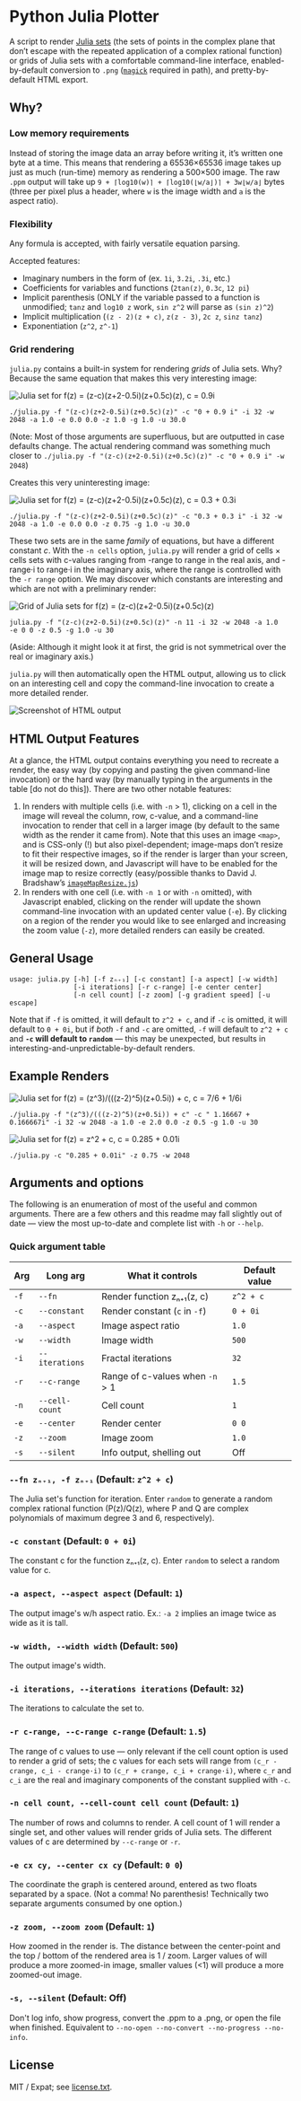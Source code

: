 # Python Julia Plotter

A script to render [Julia sets](https://en.m.wikipedia.org/wiki/Julia_set) (the
sets of points in the complex plane that don’t escape with the repeated
application of a complex rational function) or grids of Julia sets with a
comfortable command-line interface, enabled-by-default conversion to `.png`
([`magick`][1] required in path), and pretty-by-default HTML export.

## Why?

### Low memory requirements

Instead of storing the image data  an array before writing it, it’s written one
byte at a time. This means that rendering a 65536×65536 image takes up just as
much (run-time) memory as rendering a 500×500 image. The raw `.ppm` output will
take up `9 + ⌈log10(w)⌉ + ⌈log10(⌊w/a⌋)⌉ + 3w⌊w/a⌋` bytes (three per pixel plus
a header, where `w` is the image width and `a` is the aspect ratio).


### Flexibility

Any formula is accepted, with fairly versatile equation parsing.

Accepted features:

* Imaginary numbers in the form of (ex. `1i`, `3.2i`, `.3i`, etc.)
* Coefficients for variables and functions (`2tan(z)`, `0.3c`, `12 pi`)
* Implicit parenthesis (ONLY if the variable passed to a function is unmodified;
  `tanz` and `log10 z` work, `sin z^2` will parse as `(sin z)^2`)
* Implicit multiplication (`(z - 2)(z + c)`, `z(z - 3)`, `2c z`, `sinz tanz`)
* Exponentiation (`z^2`, `z^-1`)

### Grid rendering

`julia.py` contains a built-in system for rendering *grids* of Julia sets. Why?
Because the same equation that makes this very interesting image:

![Julia set for f(z) = (z-c)(z+2-0.5i)(z+0.5c)(z), c =
0.9i](https://i.imgur.com/4QQRShw.png)

    ./julia.py -f "(z-c)(z+2-0.5i)(z+0.5c)(z)" -c "0 + 0.9 i" -i 32 -w 2048 -a 1.0 -e 0.0 0.0 -z 1.0 -g 1.0 -u 30.0

(Note: Most of those arguments are superfluous, but are outputted in case
defaults change. The actual rendering command was something much closer to
`./julia.py -f "(z-c)(z+2-0.5i)(z+0.5c)(z)" -c "0 + 0.9 i" -w 2048`)

Creates this very uninteresting image:

![Julia set for f(z) = (z-c)(z+2-0.5i)(z+0.5c)(z), c = 0.3 +
0.3i](https://i.imgur.com/76RVZby.png)

    ./julia.py -f "(z-c)(z+2-0.5i)(z+0.5c)(z)" -c "0.3 + 0.3 i" -i 32 -w 2048 -a 1.0 -e 0.0 0.0 -z 0.75 -g 1.0 -u 30.0

These two sets are in the same *family* of equations, but have a different
constant *c*. With the `-n cells` option, `julia.py` will render a grid of
cells × cells sets with c-values ranging from -range to range in the real axis,
and -range·i to range·i in the imaginary axis, where the range is controlled
with the `-r range` option. We may discover which constants are interesting and
which are not with a preliminary render:

![Grid of Julia sets for f(z) = (z-c)(z+2-0.5i)(z+0.5c)(z)](https://i.imgur.com/fs6Fuv6.png)

    julia.py -f "(z-c)(z+2-0.5i)(z+0.5c)(z)" -n 11 -i 32 -w 2048 -a 1.0
    -e 0 0 -z 0.5 -g 1.0 -u 30

(Aside: Although it might look it at first, the grid is not symmetrical over the
real or imaginary axis.)

`julia.py` will then automatically open the HTML output, allowing us to click on
an interesting cell and copy the command-line invocation to create a more
detailed render.

![Screenshot of HTML output](https://i.imgur.com/DmS6fex.png)

## HTML Output Features

At a glance, the HTML output contains everything you need to recreate a render,
the easy way (by copying and pasting the given command-line invocation) or the
hard way (by manually typing in the arguments in the table [do not do this]).
There are two other notable features:

1. In renders with multiple cells (i.e. with `-n` > 1), clicking on a cell in
   the image will reveal the column, row, c-value, and a command-line invocation
   to render that cell in a larger image (by default to the same width as the
   render it came from). Note that this uses an image `<map>`, and is CSS-only
   (!) but also pixel-dependent; image-maps don’t resize to fit their respective
   images, so if the render is larger than your screen, it will be resized down,
   and Javascript will have to be enabled for the image map to resize correctly
   (easy/possible thanks to David J. Bradshaw’s
   [`imageMapResize.js`](https://github.com/davidjbradshaw/image-map-resizer/))
2. In renders with one cell (i.e. with `-n 1` or with `-n` omitted), with
   Javascript enabled, clicking on the render will update the shown command-line
   invocation with an updated center value (`-e`). By clicking on a region of
   the render you would like to see enlarged and increasing the zoom value
   (`-z`), more detailed renders can easily be created.

## General Usage

```
usage: julia.py [-h] [-f zₙ₊₁] [-c constant] [-a aspect] [-w width]
                [-i iterations] [-r c-range] [-e center center]
                [-n cell count] [-z zoom] [-g gradient speed] [-u escape]
```

Note that if `-f` is omitted, it will default to `z^2 + c`, and if `-c` is
omitted, it will default to `0 + 0i`, but if *both* `-f` and `-c` are omitted,
`-f` will default to `z^2 + c` and **`-c` will default to `random`** — this may
be unexpected, but results in interesting-and-unpredictable-by-default renders.

## Example Renders

![Julia set for f(z) = (z^3)/(((z-2)^5)(z+0.5i)) + c, c = 7/6 +
1/6i](https://i.imgur.com/dEbYTN8.png)

    ./julia.py -f "(z^3)/(((z-2)^5)(z+0.5i)) + c" -c " 1.16667 + 0.166667i" -i 32 -w 2048 -a 1.0 -e 2.0 0.0 -z 0.5 -g 1.0 -u 30

![Julia set for f(z) = z^2 + c, c = 0.285 + 0.01i](https://i.imgur.com/So2smbd.png)

    ./julia.py -c "0.285 + 0.01i" -z 0.75 -w 2048

## Arguments and options

The following is an enumeration of most of the useful and common arguments.
There are a few others and this readme may fall slightly out of date — view the
most up-to-date and complete list with `-h` or `--help`.

### Quick argument table

Arg   | Long arg       | What it controls                | Default value
----- | ----------     | ------------------              | --------------
`-f`  | `--fn`         | Render function zₙ₊₁(z, c)      | `z^2 + c`
`-c`  | `--constant`   | Render constant (`c` in `-f`)   | `0 + 0i`
`-a`  | `--aspect`     | Image aspect ratio              | `1.0`
`-w`  | `--width`      | Image width                     | `500`
`-i`  | `--iterations` | Fractal iterations              | `32`
`-r`  | `--c-range`    | Range of c-values when `-n` > 1 | `1.5`
`-n`  | `--cell-count` | Cell count                      | `1`
`-e`  | `--center`     | Render center                   | `0 0`
`-z`  | `--zoom`       | Image zoom                      | `1.0`
`-s`  | `--silent`     | Info output, shelling out       | Off

### `--fn zₙ₊₁, -f zₙ₊₁` (Default: `z^2 + c`)

The Julia set's function for iteration. Enter `random` to generate a random
complex rational function (P(z)/Q(z), where P and Q are complex polynomials of
maximum degree 3 and 6, respectively).

### `-c constant` (Default: `0 + 0i`)

The constant c for the function zₙ₊₁(z, c). Enter `random` to select a random
value for c.

### `-a aspect, --aspect aspect` (Default: `1`)

The output image's w/h aspect ratio. Ex.: `-a 2` implies an image twice as wide
as it is tall.

### `-w width, --width width` (Default: `500`)

The output image's width.

### `-i iterations, --iterations iterations` (Default: `32`)

The iterations to calculate the set to.

### `-r c-range, --c-range c-range` (Default: `1.5`)

The range of c values to use — only relevant if the cell count option is used to
render a grid of sets; the c values for each sets will range from `(c_r -
crange, c_i - crange·i)` to `(c_r + crange, c_i + crange·i)`, where `c_r` and
`c_i` are the real and imaginary components of the constant supplied with `-c`.

### `-n cell count, --cell-count cell count` (Default: `1`)

The number of rows and columns to render. A cell count of 1 will render a single
set, and other values will render grids of Julia sets. The different values of c
are determined by `--c-range` or `-r`.

### `-e cx cy, --center cx cy` (Default: `0 0`)

The coordinate the graph is centered around, entered as two floats separated by
a space. (Not a comma! No parenthesis! Technically two separate arguments
consumed by one option.)

### `-z zoom, --zoom zoom` (Default: `1`)

How zoomed in the render is. The distance between the center-point and the top /
bottom of the rendered area is 1 / zoom. Larger values of will produce a more
zoomed-in image, smaller values (<1) will produce a more zoomed-out image.

### `-s, --silent` (Default: Off)

Don't log info, show progress, convert the .ppm to a .png, or open the file when
finished. Equivalent to `--no-open --no-convert --no-progress --no-info`.

## License

MIT / Expat; see [license.txt](blob/master/license.txt).

[1]: https://www.imagemagick.org/script/index.php
